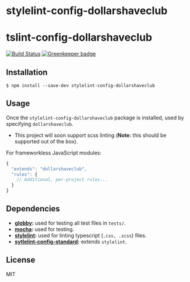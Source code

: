 # stylelint-config-dollarshaveclub

# tslint-config-dollarshaveclub

[![Build Status](https://travis-ci.org/dollarshaveclub/stylelint-config-dollarshaveclub.svg?branch=master)](https://travis-ci.org/dollarshaveclub/stylelint-config-dollarshaveclub)
[![Greenkeeper badge](https://badges.greenkeeper.io/dollarshaveclub/stylelint-config-dollarshaveclub.svg)](https://greenkeeper.io/)

## Installation

```
$ npm install --save-dev stylelint-config-dollarshaveclub
```

## Usage

Once the `stylelint-config-dollarshaveclub` package is installed, used by specifying `dollarshaveclub`.
- This project will soon support scss linting (**Note:** this should be supported out of the box).

For frameworkless JavaScript modules:

```js
{
  "extends": "dollarshaveclub",
  "rules": {
    // Additional, per-project rules...
  }
}
```

## Dependencies

- **[globby](https://github.com/sindresorhus/globby):** used for testing all test files in `tests/`.
- **[mocha](https://mochajs.org/):** used for testing.
- **[stylelint](https://github.com/palantir/tslint):** used for linting typescript (`.css, .scss`) files.
- **[sytlelint-config-standard](https://github.com/blakeembrey/tslint-config-standard):** extends `stylelint`.

## License

MIT
